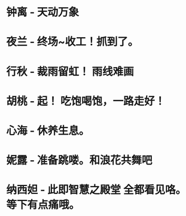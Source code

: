 # 钟离 - 天动万象
# 夜兰 - 终场~收工！抓到了。
# 行秋 - 裁雨留虹！ 雨线难画
# 胡桃 - 起！ 吃饱喝饱，一路走好！

# 心海 - 休养生息。
# 妮露 - 准备跳喽。和浪花共舞吧
# 纳西妲 - 此即智慧之殿堂 全都看见咯。等下有点痛哦。